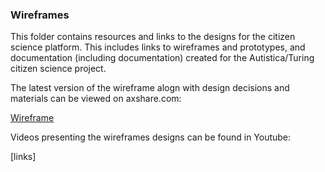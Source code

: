 ### Wireframes

This folder contains resources and links to the designs for the citizen science platform. This includes links to wireframes and prototypes, and documentation (including documentation) created for the Autistica/Turing citizen science project. 

The latest version of the wireframe alogn with design decisions and materials can be viewed on axshare.com:

[Wireframe](https://c6q95y.axshare.com)

Videos presenting the wireframes designs can be found in Youtube: 

[links]

